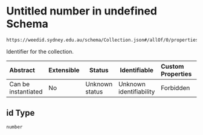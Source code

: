 # Untitled number in undefined Schema

```txt
https://weedid.sydney.edu.au/schema/Collection.json#/allOf/0/properties/id
```

Identifier for the collection.


| Abstract            | Extensible | Status         | Identifiable            | Custom Properties | Additional Properties | Access Restrictions | Defined In                                                                        |
| :------------------ | ---------- | -------------- | ----------------------- | :---------------- | --------------------- | ------------------- | --------------------------------------------------------------------------------- |
| Can be instantiated | No         | Unknown status | Unknown identifiability | Forbidden         | Allowed               | none                | [Collection.schema.json\*](out/out/Collection.schema.json "open original schema") |

## id Type

`number`
